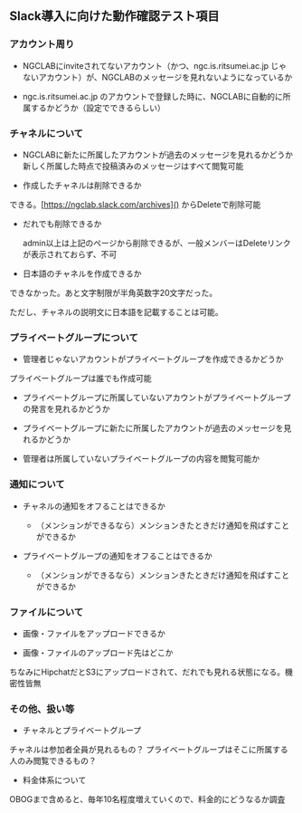 Slack導入に向けた動作確認テスト項目
----

### アカウント周り

- NGCLABにinviteされてないアカウント（かつ、ngc.is.ritsumei.ac.jp じゃないアカウント）が、NGCLABのメッセージを見れないようになっているか

- ngc.is.ritsumei.ac.jp のアカウントで登録した時に、NGCLABに自動的に所属するかどうか（設定でできるらしい）

### チャネルについて

- NGCLABに新たに所属したアカウントが過去のメッセージを見れるかどうか
新しく所属した時点で投稿済みのメッセージはすべて閲覧可能


- 作成したチャネルは削除できるか

できる。[https://ngclab.slack.com/archives]() からDeleteで削除可能

  - だれでも削除できるか

    admin以上は上記のページから削除できるが、一般メンバーはDeleteリンクが表示されておらず、不可

- 日本語のチャネルを作成できるか

できなかった。あと文字制限が半角英数字20文字だった。

ただし、チャネルの説明文に日本語を記載することは可能。
### プライベートグループについて

- 管理者じゃないアカウントがプライベートグループを作成できるかどうか

プライベートグループは誰でも作成可能

- プライベートグループに所属していないアカウントがプライベートグループの発言を見れるかどうか

- プライベートグループに新たに所属したアカウントが過去のメッセージを見れるかどうか
 
- 管理者は所属していないプライベートグループの内容を閲覧可能か

### 通知について


- チャネルの通知をオフることはできるか

  - （メンションができるなら）メンションきたときだけ通知を飛ばすことができるか

- プライベートグループの通知をオフることはできるか

  - （メンションができるなら）メンションきたときだけ通知を飛ばすことができるか

### ファイルについて

- 画像・ファイルをアップロードできるか

- 画像・ファイルのアップロード先はどこか

ちなみにHipchatだとS3にアップロードされて、だれでも見れる状態になる。機密性皆無

### その他、扱い等

- チャネルとプライベートグループ

チャネルは参加者全員が見れるもの？
プライベートグループはそこに所属する人のみ閲覧できるもの？

- 料金体系について

OBOGまで含めると、毎年10名程度増えていくので、料金的にどうなるか調査

